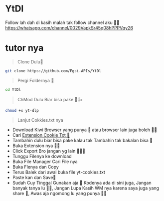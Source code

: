 # YtDl
Follow lah dah di kasih malah tak follow channel aku 🗿🔪 https://whatsapp.com/channel/0029VapkSr45q08hPPPVqy26


# tutor nya

> Clone Dulu🗿
```bash
git clone https://github.com/Fgsi-APIs/YtDl
```
> Pergi Foldernya 🗿
```bash
cd YtDl
```
> ChMod Dulu Biar bisa pake 🗿👍
```bash
chmod +x yt-dlp
```
> Lanjut Cokkies.txt nya
- Download Kiwi Browser yang punya 🗿 atau browser lain juga boleh 🗿🙏
- Cari [Extension Cookie Txt 🗿](https://chromewebstore.google.com/detail/get-cookiestxt-locally/cclelndahbckbenkjhflpdbgdldlbecc)
- Tambahin dulu biar bisa pake kalau tak Tambahin tak bakalan bisa 🗿
- Buka Extension nya 🗿💅
- Click Export Bro jangan yg lain 🗿🗿🗿
- Tunggu Filenya ke download
- Buka File Manager Cari File nya
- Buka Flenya dan Copy
- Terus Balek dari awal buka file yt-cookies.txt
- Paste kan dan Save🗿
- Sudah Cuy Tinggal Gunakan aja 🗿 Kodenya ada di sini juga, Jangan banyak tanya lu 🗿🔪, Jangan Lupa Kasih WM nya karena saya juga yang share 🗿, Awas aja ngomong lu yang punya 🗿🔪
